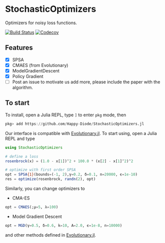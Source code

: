 # StochasticOptimizers

Optimizers for noisy loss functions.

[![Build Status](https://travis-ci.com/Happy-Diode/StochasticOptimizers.jl.svg?branch=master)](https://travis-ci.com/Happy-Diode/StochasticOptimizers.jl)
[![Codecov](https://codecov.io/gh/Happy-Diode/StochasticOptimizers.jl/branch/master/graph/badge.svg)](https://codecov.io/gh/Happy-Diode/StochasticOptimizers.jl)


## Features

* [x] SPSA
* [x] CMAES (from Evolutionary)
* [x] ModelGradientDescent
* [x] Policy Gradient
* [ ] Post an issue to motivate us add more, please include the paper with the algorithm.

## To start

To install, open a Julia REPL, type `]` to enter `pkg` mode, then
```julia pkg
pkg> add https://github.com/Happy-Diode/StochasticOptimizers.jl
```

Our interface is compatible with [Evolutionary.jl](https://github.com/wildart/Evolutionary.jl).
To start using, open a Julia REPL and type

```julia
using StochasticOptimizers

# define a loss
rosenbrock(x) = (1.0 - x[1])^2 + 100.0 * (x[2] - x[1]^2)^2

# optimize with first order SPSA
opt = SPSA{1}(bounds=(-1, 2),γ=0.2, δ=0.1, n=20000, ϵ=1e-10)
res = optimize(rosenbrock, randn(2), opt)
```

Similarly, you can change optimizers to

* CMA-ES
```julia
opt = CMAES(;μ=5, λ=100)
```
* Model Gradient Descent
```julia
opt = MGD(γ=0.5, δ=0.6, k=10, A=2.0, ϵ=1e-8, n=10000)
```

and other methods defined in [Evolutionary.jl](https://github.com/wildart/Evolutionary.jl).
